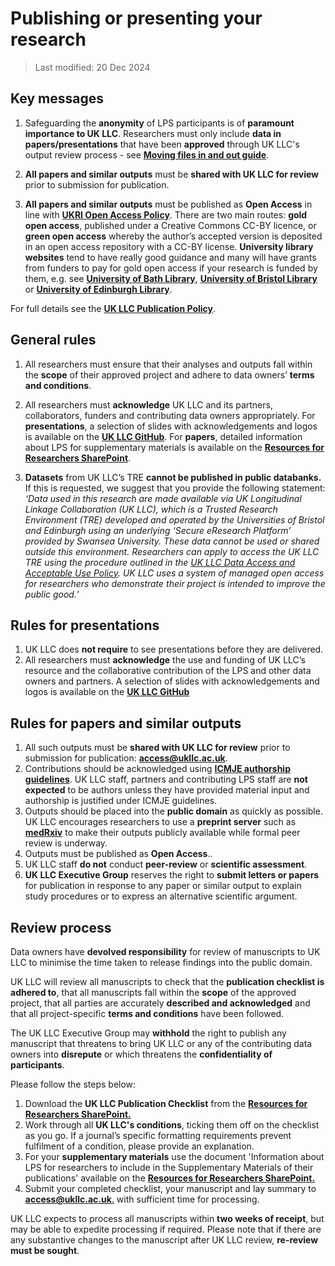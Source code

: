 # Publishing or presenting your research
>Last modified: 20 Dec 2024

## Key messages
1. Safeguarding the **anonymity** of LPS participants is of **paramount importance to UK LLC**. Researchers must only include **data in papers/presentations** that have been **approved** through UK LLC's output review process - see [**Moving files in and out guide**](5.MovingFilesInAndOut.md).

3. **All papers and similar outputs** must be **shared with UK LLC for review** prior to submission for publication.

4. **All papers and similar outputs** must be published as **Open Access** in line with [**UKRI Open Access Policy**](https://www.ukri.org/publications/ukri-open-access-policy/). There are two main routes: **gold open access**, published under a Creative Commons CC-BY licence, or **green open access** whereby the author’s accepted version is deposited in an open access repository with a CC-BY license. **University library websites** tend to have really good guidance and many will have grants from funders to pay for gold open access if your research is funded by them, e.g. see [**University of Bath Library**](https://library.bath.ac.uk/open-access/whatisopenaccess), [**University of Bristol Library**](https://www.bristol.ac.uk/staff/researchers/open-access/) or [**University of Edinburgh Library**](https://library.ed.ac.uk/research-support/publish-research/open-access).  

For full details see the [**UK LLC Publication Policy**](https://ukllc.ac.uk/governance).

## General rules
1. All researchers must ensure that their analyses and outputs fall within the **scope** of their approved project and adhere to data owners’ **terms and conditions**.  

2. All researchers must **acknowledge** UK LLC and its partners, collaborators, funders and contributing data owners appropriately. For **presentations**, a selection of slides with acknowledgements and logos is available on the [**UK LLC GitHub**](https://github.com/UKLLC/Materials-for-presentations). For **papers**, detailed information about LPS for supplementary materials is available on the [**Resources for Researchers SharePoint**](https://uob.sharepoint.com/teams/grp-UKLLCResourcesforResearchers/Shared%20Documents/Forms/AllItems.aspx?as=json&id=%2Fteams%2Fgrp%2DUKLLCResourcesforResearchers%2FShared%20Documents%2FGeneral&viewid=a09377b5%2Df072%2D4f89%2Db4d6%2De72a134bc7b8).

3. **Datasets** from UK LLC’s TRE **cannot be published in public databanks.** If this is requested, we suggest that you provide the following statement: 
*‘Data used in this research are made available via UK Longitudinal Linkage Collaboration (UK LLC), which is a Trusted Research Environment (TRE) developed and operated by the Universities of Bristol and Edinburgh using an underlying ‘Secure eResearch Platform’ provided by Swansea University. These data cannot be used or shared outside this environment. Researchers can apply to access the UK LLC TRE using the procedure outlined in the [UK LLC Data Access and Acceptable Use Policy](https://ukllc.ac.uk/governance/). UK LLC uses a system of managed open access for researchers who demonstrate their project is intended to improve the public good.’* 

## Rules for presentations
1. UK LLC does **not require** to see presentations before they are delivered.
2. All researchers must **acknowledge** the use and funding of UK LLC’s resource and the collaborative contribution of the LPS and other data owners and partners. A selection of slides with acknowledgements and logos is available on the [**UK LLC GitHub**](https://github.com/UKLLC/Materials-for-presentations)

## Rules for papers and similar outputs
1.	All such outputs must be **shared with UK LLC for review** prior to submission for publication: [**access@ukllc.ac.uk**](mailto:access@ukllc.ac.uk). 
2.	Contributions should be acknowledged using [**ICMJE authorship guidelines**](http://icmje.org/). UK LLC staff, partners and contributing LPS staff are **not expected** to be authors unless they have provided material input and authorship is justified under ICMJE guidelines.
3.	Outputs should be placed into the **public domain** as quickly as possible. UK LLC encourages researchers to use a **preprint server** such as [**medRxiv**](https://www.medrxiv.org/) to make their outputs publicly available while formal peer review is underway.
4.	Outputs must be published as **Open Access**.. 
5.	UK LLC staff **do not** conduct **peer-review** or **scientific assessment**. 
6.	**UK LLC Executive Group** reserves the right to **submit letters or papers** for publication in response to any paper or similar output to explain study procedures or to express an alternative scientific argument.

## Review process
Data owners have **devolved responsibility** for review of manuscripts to UK LLC to minimise the time taken to release findings into the public domain. 

UK LLC will review all manuscripts to check that the **publication checklist is adhered to**, that all manuscripts fall within the **scope** of the approved project, that all parties are accurately **described and acknowledged** and that all project-specific **terms and conditions** have been followed.  

The UK LLC Executive Group may **withhold** the right to publish any manuscript that threatens to bring UK LLC or any of the contributing data owners into **disrepute** or which threatens the **confidentiality of participants**.

Please follow the steps below:
1. Download the **UK LLC Publication Checklist** from the [**Resources for Researchers SharePoint.**](https://uob.sharepoint.com/teams/grp-UKLLCResourcesforResearchers/Shared%20Documents/Forms/AllItems.aspx?as=json&id=%2Fteams%2Fgrp%2DUKLLCResourcesforResearchers%2FShared%20Documents%2FGeneral&viewid=a09377b5%2Df072%2D4f89%2Db4d6%2De72a134bc7b8)
2. Work through all **UK LLC's conditions**, ticking them off on the checklist as you go. If a journal’s specific formatting requirements prevent fulfilment of a condition, please provide an explanation.
3. For your **supplementary materials** use the document 'Information about LPS for researchers to include in the Supplementary Materials of their publications' available on the [**Resources for Researchers SharePoint.**](https://uob.sharepoint.com/:f:/r/teams/grp-UKLLCResourcesforResearchers/Shared%20Documents/General/3.%20Publication%20Checklist%20%26%20LPS%20Supplementary%20Info?csf=1&web=1&e=qRd7Jf)
4. Submit your completed checklist, your manuscript and lay summary to [**access@ukllc.ac.uk**.](mailto:access@ukllc.ac.uk) with sufficient time for processing.


UK LLC expects to process all manuscripts within **two weeks of receipt**, but may be able to expedite processing if required. Please note that if there are any substantive changes to the manuscript after UK LLC review, **re-review must be sought**.





